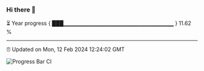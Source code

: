 ### Hi there 👋

⏳ Year progress { ███▁▁▁▁▁▁▁▁▁▁▁▁▁▁▁▁▁▁▁▁▁▁▁▁▁▁▁ } 11.62 %

---

⏰ Updated on Mon, 12 Feb 2024 12:24:02 GMT

![Progress Bar CI](https://github.com/liununu/liununu/workflows/Progress%20Bar%20CI/badge.svg)
